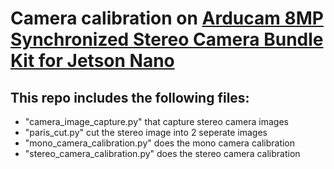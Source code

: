 # Camera calibration on [Arducam 8MP Synchronized Stereo Camera Bundle Kit for Jetson Nano](https://www.uctronics.com/camera-modules/camera-for-nvidia/arducam-synchronized-stereo-camera-bundle-kit-8mp-for-jetson-nano.html)


## This repo includes the following files:
* "camera_image_capture.py" that capture stereo camera images
* "paris_cut.py" cut the stereo image into 2 seperate images
* "mono_camera_calibration.py" does the mono camera calibration
* "stereo_camera_calibration.py" does the stereo camera calibration

